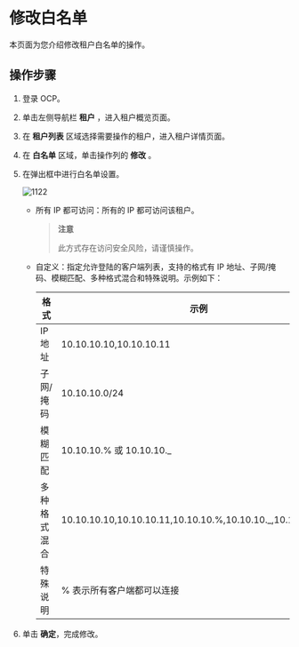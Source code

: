 # 修改白名单

本页面为您介绍修改租户白名单的操作。

## 操作步骤

1. 登录 OCP。

2. 单击左侧导航栏 **租户** ，进入租户概览页面。

3. 在 **租户列表** 区域选择需要操作的租户，进入租户详情页面。

4. 在 **白名单** 区域，单击操作列的 **修改** 。

5. 在弹出框中进行白名单设置。

   ![1122](https://obbusiness-private.oss-cn-shanghai.aliyuncs.com/doc/img/ocp/%E4%BF%AE%E6%94%B9%E7%99%BD%E5%90%8D%E5%8D%95.png)

   * 所有 IP 都可访问：所有的 IP 都可访问该租户。
      > **注意**
      >
      > 此方式存在访问安全风险，请谨慎操作。

   * 自定义：指定允许登陆的客户端列表，支持的格式有 IP 地址、子网/掩码、模糊匹配、多种格式混合和特殊说明。示例如下：

     |   格式   |     示例     |
     |--------|-------|
     | IP 地址   | 10.10.10.10,10.10.10.11    |
     | 子网/掩码  | 10.10.10.0/24     |
     | 模糊匹配   | 10.10.10.% 或 10.10.10._   |
     | 多种格式混合 | 10.10.10.10,10.10.10.11,10.10.10.%,10.10.10._,10.10.10.0/24 |
     | 特殊说明   | % 表示所有客户端都可以连接      |

6. 单击 **确定**，完成修改。
